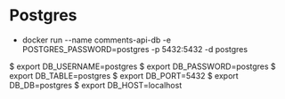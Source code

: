# Postgres
- docker run --name comments-api-db -e POSTGRES_PASSWORD=postgres -p 5432:5432 -d postgres

$ export DB_USERNAME=postgres
$ export DB_PASSWORD=postgres
$ export DB_TABLE=postgres
$ export DB_PORT=5432
$ export DB_DB=postgres
$ export DB_HOST=localhost